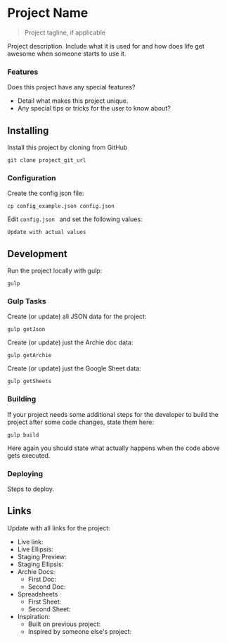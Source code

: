 # Project Name
> Project tagline, if applicable

Project description. Include what it is used for and how does life get
awesome when someone starts to use it.

### Features

Does this project have any special features?
* Detail what makes this project unique.
* Any special tips or tricks for the user to know about?

## Installing

Install this project by cloning from GitHub

```shell
git clone project_git_url
```

### Configuration

Create the config json file:

```shell
cp config_example.json config.json
```

Edit `config.json ` and set the following values:

```
Update with actual values
```

## Development

Run the project locally with gulp:

```shell
gulp
```

### Gulp Tasks

Create (or update) all JSON data for the project:

```
gulp getJson
```

Create (or update) just the Archie doc data:

```
gulp getArchie
```

Create (or update) just the Google Sheet data:

```
gulp getSheets
```

### Building

If your project needs some additional steps for the developer to build the
project after some code changes, state them here:

```shell
gulp build
```

Here again you should state what actually happens when the code above gets
executed.

### Deploying

Steps to deploy.

## Links

Update with all links for the project:

- Live link:
- Live Ellipsis:
- Staging Preview:
- Staging Ellipsis:
- Archie Docs:
  - First Doc:
  - Second Doc:
- Spreadsheets
  - First Sheet:
  - Second Sheet:
- Inspiration:
  - Built on previous project: 
  - Inspired by someone else's project:
